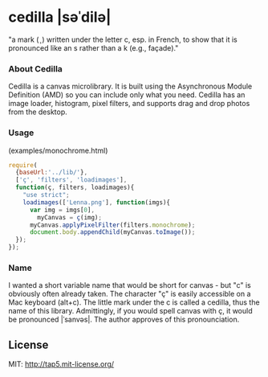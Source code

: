 # cedilla |səˈdilə|

"a mark ( ¸ ) written under the letter c, esp. in French, to show that it is pronounced like an s rather than a k (e.g., façade)."

### About Cedilla

Cedilla is a canvas microlibrary. It is built using the Asynchronous Module Definition (AMD) so you can include only what you need.
Cedilla has an image loader, histogram, pixel filters, and supports drag and drop photos from the desktop.

### Usage

(examples/monochrome.html)

```javascript
require(
  {baseUrl:'../lib/'},
  ['ç', 'filters', 'loadimages'],
  function(ç, filters, loadimages){
    "use strict";
    loadimages(['Lenna.png'], function(imgs){
      var img = imgs[0], 
        myCanvas = ç(img);
      myCanvas.applyPixelFilter(filters.monochrome);
      document.body.appendChild(myCanvas.toImage());
  });
});
```

### Name

I wanted a short variable name that would be short for canvas - but "c" is obviously often already taken.
The character "ç" is easily accessible on a Mac keyboard (alt+c). The little mark under the c is called a cedilla, thus the name of this library. 
Admittingly, if you would spell canvas with ç, it would be pronounced |ˈsanvəs|. The author approves of this pronounciation.


## License

MIT: http://tap5.mit-license.org/
